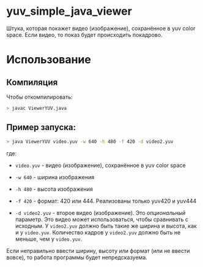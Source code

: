 # yuv_simple_java_viewer

Штука, которая покажет видео (изображение), сохранённое в yuv color space. Если видео, то показ будет происходить покадрово.

# Использование

## Компиляция

Чтобы откомпилировать:

``` bash
> javac ViewerYUV.java
```

## Пример запуска:

``` bash
> java ViewerYUV video.yuv -w 640 -h 480 -f 420 -d video2.yuv
```

где:

- `video.yuv` - видео (изображение), сохранённое в yuv color space

- `-w 640` - ширина изображения

- `-h 480` - высота изображения

- `-f 420` - формат: 420 или 444. Реализованы только yuv420 и yuv444

- `-d video2.yuv` - второе видео (изображение). Это *опциональный* параметр. Это видео может использоваться, чтобы сравнивать с исходным. У `video2.yuv` должно быть такие же ширина и высота, как и у `video.yuv`. Количество кадров у `video2.yuv` должно быть не меньше, чем у `video.yuv`.

Если неправильно ввести ширину, высоту или формат (или не ввести вовсе), то работа программы будет непредсказуема.
